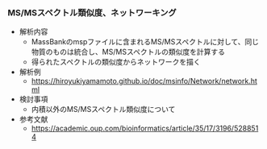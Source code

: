 ### MS/MSスペクトル類似度、ネットワーキング

- 解析内容
  - MassBankのmspファイルに含まれるMS/MSスペクトルに対して、同じ物質のものは統合し、MS/MSスペクトルの類似度を計算する
  - 得られたスペクトルの類似度からネットワークを描く
- 解析例
  - https://hiroyukiyamamoto.github.io/doc/msinfo/Network/network.html
- 検討事項
  - 内積以外のMS/MSスペクトル類似度について
- 参考文献
  - https://academic.oup.com/bioinformatics/article/35/17/3196/5288514
